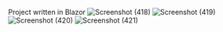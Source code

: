 Project written in Blazor
![Screenshot (418)](https://github.com/user-attachments/assets/dde16734-e8aa-47a1-bd2c-ea3a13c53927)
![Screenshot (419)](https://github.com/user-attachments/assets/56fa48a0-bfaa-4cc3-89ba-48a5e80dc4e9)
![Screenshot (420)](https://github.com/user-attachments/assets/63ecdf6d-4cf9-4af5-a5fa-763d827b4ccb)
![Screenshot (421)](https://github.com/user-attachments/assets/b5a1598a-47d1-4833-adec-4ae025e706d1)
